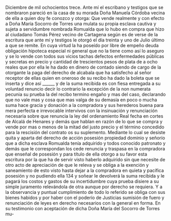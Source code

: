 Diciembre de mil ochocientos trece. Ante mí el escribano y testigos que se nombraron pareció en la casa de su morada Doña Manuela Córdoba vecina de ella a quien doy fe conozco y otorga: Que vende realmente y con efecto a Doña María Socorro de Torres una mulata su propia esclava cautiva y sujeta a servidumbre nombrada Romualda que lo hubo en compra que hizo al ciudadano Tomás Pérez vecino de Cartagena según es de verse de la escritura que ante mí y testigos le otorgó el día treinta y uno de Julio último a que se remite. En cuya virtud la ha poseído por libre de empeño deuda obligación hipoteca especial ni general que no la tiene como así lo aseguro y se lo vende con todos sus vicios tachas defectos enfermedades públicas y secretas en precio y cantidad de trescientos pesos de plata de a ocho reales que por ella le ha dado en dinero de contado siendo de cargo de la otorgante la paga del derecho de alcabala que ha satisfecho al señor receptor de ellas quien en oneroso de su recibo ha dado la boleta que se inserta y dice así ______ y de la suma recibida es con fiesa entregada a su voluntad renuncio decir lo contrario la excepción de la non numerata pecunia su prueba la del recibo termino engaño y mas del caso, declarando que no vale mas y cosa que mas valga de su demasía en poco o mucha suma hace gracia y donación a la compradora y sus herederos buena para mera perfecta e irrevocable intervivos con la insinuación y renunciación necesaria sobre que renuncia la ley del ordenamiento Real fecha en cortes de Alcalá de Henares y demás que hablan en razón de lo que se compra y vende por mas o menos de la mitad del justo precio y el término concedido para la rescisión del contrato os su suplemento. Mediante lo cual se desiste quita y aparta del derecho de acción posesión propiedad dominio y señorío que a dicha esclava Romualda tenía adquirido y todos conocido patronato y demás que le correspondan los cede renuncia y traspasa en la compradora que enseñal de posesión y para título de ella otorgo a su favor esta escritura por la que ha de servir visto haberlo adquirido sin que necesite de otro acto de apreciación de que le releva y se obliga a la exención y saneamiento de esto visto hasta dejar a la compradora en quieta y pacífica posesión y no pudiendo ella 134 y soñear le devolverá la suma recibida y le pagará los costos y gastos de su incertidumbre cuya prueba disiere a su simple juramento relevándola de otra aunque por derecho se requiera. Y a la observancia y puntual cumplimiento de todo lo referido se obliga con sus bienes habidos y por haber con el poderío de Justicias sumisión de fuero y renunciación de leyes en derecho necesarios con la general en forma. En su testimonio con aceptación de dicha Doña María del Socorro de Torres mu-